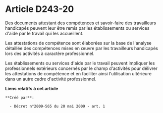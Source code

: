 # Article D243-20

Des documents attestant des compétences et savoir-faire des travailleurs handicapés peuvent leur être remis par les
établissements ou services d'aide par le travail qui les accueillent. 

Les attestations de compétence sont élaborées sur la base de l'analyse détaillée des compétences mises en œuvre par les
travailleurs handicapés lors des activités à caractère professionnel. 

Les établissements ou services d'aide par le travail peuvent impliquer les professionnels extérieurs concernés par le champ
d'activités pour délivrer les attestations de compétence et en faciliter ainsi l'utilisation ultérieure dans un autre cadre
d'activité professionnel.

**Liens relatifs à cet article**

	**Créé par**:

	  - Décret n°2009-565 du 20 mai 2009 - art. 1
